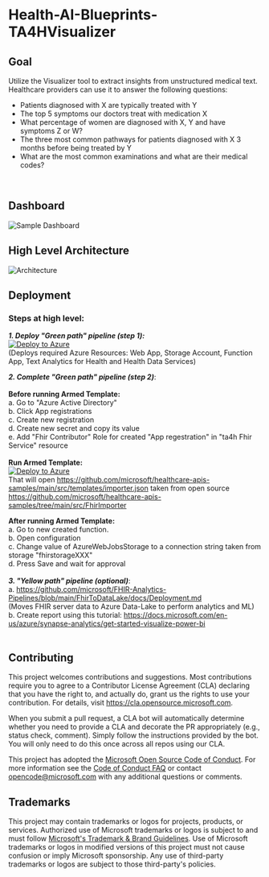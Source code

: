 # Health-AI-Blueprints-TA4HVisualizer

## Goal
Utilize the Visualizer tool to extract insights from unstructured medical text. Healthcare providers can use it to answer the following questions:

* Patients diagnosed with X are typically treated with Y
* The top 5 symptoms our doctors treat with medication X
* What percentage of women are diagnosed with X, Y and have symptoms Z or W?
* The three most common pathways for patients diagnosed with X 3 months before being treated by Y
* What are the most common examinations and what are their medical codes?
 <br>


## Dashboard
![Sample Dashboard](https://github.com/microsoft/Health-AI-Blueprints-TA4HVisualizer/blob/main/img11.png)

## High Level Architecture
![Architecture](https://github.com/microsoft/Health-AI-Blueprints-TA4HVisualizer/blob/main/img12.png)

## Deployment

### Steps at high level:
***1. Deploy "Green path" pipeline (step 1):***<br>
[![Deploy to Azure](https://aka.ms/deploytoazurebutton)](https://portal.azure.com/#create/Microsoft.Template/uri/https%3A%2F%2Fraw.githubusercontent.com%2Fmicrosoft%2FHealth-AI-Blueprints-TA4HVisualizer%2Fmain%2Fazuredeploy.json)
<br>(Deploys required Azure Resources: Web App, Storage Account, Function App, Text Analytics for Health and Health Data Services)<br>

***2. Complete "Green path" pipeline (step 2)***:<br>
<br>
**Before running Armed Template:**<br>
a. Go to "Azure Active Directory"<br>
b. Click App registrations<br>
c. Create new registration<br>
d. Create new secret and copy its value<br>
e. Add "Fhir Contributor" Role for created "App regestration" in "ta4h Fhir Service" resource<br>
<br>
**Run Armed Template:**<br>
[![Deploy to Azure](https://aka.ms/deploytoazurebutton)](https://portal.azure.com/#create/Microsoft.Template/uri/https%3A%2F%2Fraw.githubusercontent.com%2Fmicrosoft%2Fhealthcare-apis-samples%2Fblob%2Fmain%2Fsrc%2Ftemplates%2Fimporter.json)<br>
That will open https://github.com/microsoft/healthcare-apis-samples/main/src/templates/importer.json taken from open source 
https://github.com/microsoft/healthcare-apis-samples/tree/main/src/FhirImporter
<br>

**After running Armed Template:**<br>
a. Go to new created function.<br>
b. Open configuration<br>
c. Change value of AzureWebJobsStorage to a connection string taken from storage "fhirstorageXXX"<br>
d. Press Save and wait for approval<br>
<br>
***3. "Yellow path" pipeline (optional)***:<br>
a. https://github.com/microsoft/FHIR-Analytics-Pipelines/blob/main/FhirToDataLake/docs/Deployment.md
<br>
(Moves FHIR server data to Azure Data-Lake to perform analytics and ML)<br>
b. Create report using this tutorial: https://docs.microsoft.com/en-us/azure/synapse-analytics/get-started-visualize-power-bi<br>
<br>
## Contributing
This project welcomes contributions and suggestions.  Most contributions require you to agree to a
Contributor License Agreement (CLA) declaring that you have the right to, and actually do, grant us
the rights to use your contribution. For details, visit https://cla.opensource.microsoft.com.

When you submit a pull request, a CLA bot will automatically determine whether you need to provide
a CLA and decorate the PR appropriately (e.g., status check, comment). Simply follow the instructions
provided by the bot. You will only need to do this once across all repos using our CLA.

This project has adopted the [Microsoft Open Source Code of Conduct](https://opensource.microsoft.com/codeofconduct/).
For more information see the [Code of Conduct FAQ](https://opensource.microsoft.com/codeofconduct/faq/) or
contact [opencode@microsoft.com](mailto:opencode@microsoft.com) with any additional questions or comments.

## Trademarks

This project may contain trademarks or logos for projects, products, or services. Authorized use of Microsoft 
trademarks or logos is subject to and must follow 
[Microsoft's Trademark & Brand Guidelines](https://www.microsoft.com/en-us/legal/intellectualproperty/trademarks/usage/general).
Use of Microsoft trademarks or logos in modified versions of this project must not cause confusion or imply Microsoft sponsorship.
Any use of third-party trademarks or logos are subject to those third-party's policies.
